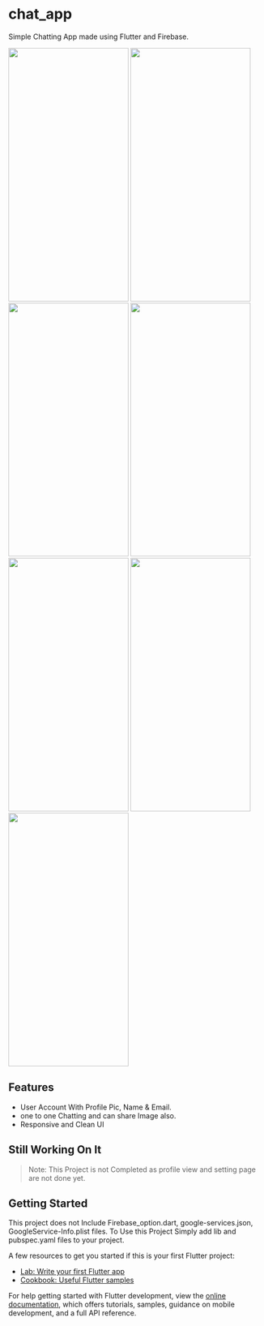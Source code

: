 # chat_app

Simple Chatting App made using Flutter and Firebase.

<img src="https://github.com/urvitgehlot/Chat-App/assets/73014260/14bc180f-94e1-4928-8cba-ad33528ff9ef"  width="237" height="500">
<img src="https://github.com/urvitgehlot/Chat-App/assets/73014260/14bc180f-94e1-4928-8cba-ad33528ff9ef"  width="237" height="500">
<img src="https://github.com/urvitgehlot/Chat-App/assets/73014260/a99d002c-6a1f-4038-85f7-f2930fd3a5c8"  width="237" height="500">
<img src="https://github.com/urvitgehlot/Chat-App/assets/73014260/0a9d8e11-9584-4fcd-853d-36f8054dc64c"  width="237" height="500">
<img src="https://github.com/urvitgehlot/Chat-App/assets/73014260/af83c343-a240-4bc4-9808-b9afed180601"  width="237" height="500">
<img src="https://github.com/urvitgehlot/Chat-App/assets/73014260/871e46c8-1c19-456b-9545-05ba23a7fbcf"  width="237" height="500">
<img src="https://github.com/urvitgehlot/Chat-App/assets/73014260/ce749641-71f0-4613-b076-4ee54691e54d"  width="237" height="500">



## Features
+ User Account With Profile Pic, Name & Email.
+ one to one Chatting and can share Image also.
+ Responsive and Clean UI

## Still Working On It
> Note: This Project is not Completed as profile view and setting page are not done yet.

## Getting Started

This project does not Include Firebase_option.dart, google-services.json, GoogleService-Info.plist files.
To Use this Project Simply add lib and pubspec.yaml files to your project. 



A few resources to get you started if this is your first Flutter project:

- [Lab: Write your first Flutter app](https://docs.flutter.dev/get-started/codelab)
- [Cookbook: Useful Flutter samples](https://docs.flutter.dev/cookbook)

For help getting started with Flutter development, view the
[online documentation](https://docs.flutter.dev/), which offers tutorials,
samples, guidance on mobile development, and a full API reference.
